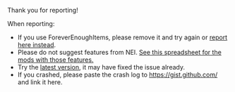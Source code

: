 Thank you for reporting!

When reporting:
 * If you use ForeverEnoughItems, please remove it and try again or [report here instead](https://github.com/elix-x/Forever-Enough-Items/issues).  
 * Please do not suggest features from NEI. [See this spreadsheet for the mods with those features.](https://goo.gl/MQ0f3R)
 * Try the [latest version](http://minecraft.curseforge.com/projects/just-enough-items-jei/files), it may have fixed the issue already.
 * If you crashed, please paste the crash log to https://gist.github.com/ and link it here.
